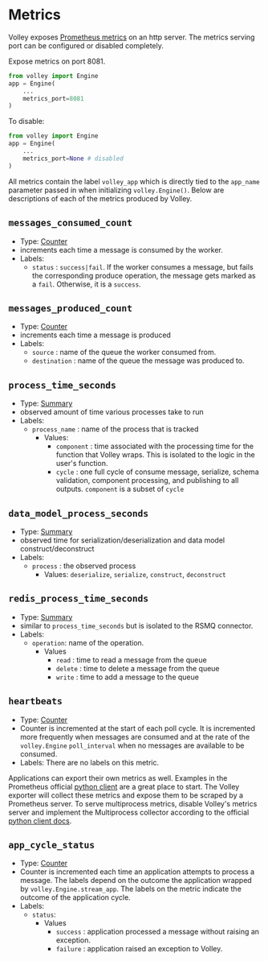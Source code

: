 # Metrics

Volley exposes [Prometheus metrics](https://prometheus.io/docs/concepts/metric_types/) on an http server. The metrics serving port can be configured or disabled completely.

Expose metrics on port 8081.

```python
from volley import Engine
app = Engine(
    ...
    metrics_port=8081
)
```

To disable:
```python
from volley import Engine
app = Engine(
    ...
    metrics_port=None # disabled
)
```

All metrics contain the label `volley_app` which is directly tied to the `app_name` parameter passed in when initializing `volley.Engine()`. Below are descriptions of each of the metrics produced by Volley.

## `messages_consumed_count` 
- Type: [Counter](https://prometheus.io/docs/concepts/metric_types/#counter) 
- increments each time a message is consumed by the worker.
- Labels:
    - `status` : `success|fail`. If the worker consumes a message, but fails the corresponding produce operation, the message gets marked as a `fail`. Otherwise, it is a `success`.


## `messages_produced_count` 
- Type: [Counter](https://prometheus.io/docs/concepts/metric_types/#counter)
- increments each time a message is produced
- Labels:
    - `source` : name of the queue the worker consumed from.
    - `destination` : name of the queue the message was produced to.


## `process_time_seconds` 
- Type: [Summary](https://prometheus.io/docs/concepts/metric_types/#summary)
- observed amount of time various processes take to run
- Labels:
    - `process_name` : name of the process that is tracked
        - Values:
            - `component` : time associated with the processing time for the function that Volley wraps. This is isolated to the logic in the user's function.
            - `cycle` : one full cycle of consume message, serialize, schema validation, component processing, and publishing to all outputs. `component` is a subset of `cycle`

## `data_model_process_seconds`
- Type: [Summary](https://prometheus.io/docs/concepts/metric_types/#summary)
- observed time for serialization/deserialization and data model construct/deconstruct
- Labels:
    - `process` : the observed process
        - Values: `deserialize`, `serialize`, `construct`, `deconstruct` 

## `redis_process_time_seconds` 
- Type: [Summary](https://prometheus.io/docs/concepts/metric_types/#summary)
- similar to `process_time_seconds` but is isolated to the RSMQ connector.
- Labels:
    - `operation`: name of the operation.
        - Values
            - `read` : time to read a message from the queue
            - `delete` : time to delete a message from the queue
            - `write` : time to add a message to the queue

## `heartbeats`
- Type: [Counter](https://prometheus.io/docs/concepts/metric_types/#counter)
- Counter is incremented at the start of each poll cycle. It is incremented more frequently when messages are consumed and at the rate of the `volley.Engine` `poll_interval` when no messages are available to be consumed.
- Labels: There are no labels on this metric.

Applications can export their own metrics as well. Examples in the Prometheus official [python client](https://github.com/prometheus/client_python) are a great place to start. The Volley exporter will collect these metrics and expose them to be scraped by a Prometheus server. To serve multiprocess metrics, disable Volley's metrics server and implement the Multiprocess collector according to the official [python client docs](https://github.com/prometheus/client_python).


## `app_cycle_status`
- Type: [Counter](https://prometheus.io/docs/concepts/metric_types/#counter)
- Counter is incremented each time an application attempts to process a message. The labels depend on the outcome the application wrapped by `volley.Engine.stream_app`. The labels on the metric indicate the outcome of the application cycle.
- Labels:
    - `status`:
        - Values
            - `success` : application processed a message without raising an exception.
            - `failure` : application raised an exception to Volley.
